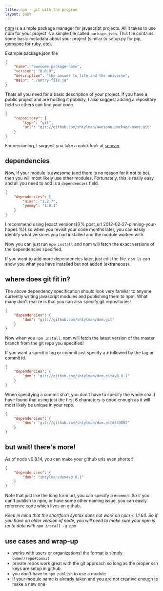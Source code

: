 ```yaml
---
title: npm - git with the program
layout: post
---
```

[npm](https://npmjs.org) is a simple package manager for javascript projects. All it takes to use npm for your project is a simple file called ```package.json```. This file contains some basic metadata about your project (similar to setup.py for pip, gemspec for ruby, etc).

Example package.json file

```json
{
    "name": "awesome-package-name",
    "version": "0.0.0",
    "description": "the answer to life and the universe",
    "main": "./entry-file.js"
}
```

Thats all you need for a basic description of your project. If you have a public project and are hosting it publicly, I also suggest adding a repository field so others can find your code.

```json
{
    "repository": {
        "type": "git",
        "url": "git://github.com/shtylman/awesome-package-name.git"
    }
}
```

For versioning, I suggest you take a quick look at [semver](https://github.com/mojombo/semver/blob/master/semver.md)

## dependencies

Now, if your module is awesome (and there is no reason for it not to be), then you will most likely use other modules. Fortunately, this is really easy and all you need to add is a ```dependencies``` field.

```json
{
    "dependencies": {
        "mime": "1.2.7",
        "yummy": "1.0.1"
    }
}
```

I recommend using [exact versions]({% post_url 2012-02-27-pinning-your-hopes %}) so when you revisit your code months later, you can easily identify what versions you had installed and the module worked with.

Now you can just run ```npm install``` and npm will fetch the exact versions of the dependencies specified.

If you want to add more dependencies later, just edit the file. ```npm ls``` can show you what you have installed but not added (extraneous).

## where does git fit in?

The above dependency specification should look very familiar to anyone currently writing javascript modules and publishing them to npm. What many don't realize is that you can also specify git repositories!

```json
{
    "dependencies": {
        "dom": "git://github.com/shtylman/dom.git"
    }
}
```

Now when you ```npm install```, npm will fetch the latest version of the master branch from the git repo you specified!

If you want a specific tag or commit just specify a ```#``` followed by the tag or commit id.

```json
{
    "dependencies": {
        "dom": "git://github.com/shtylman/dom.git#v0.0.1"
    }
}
```

When specifying a commit sha1, you don't have to specify the whole sha. I have found that using just the first 6 characters is good enough as it will most likely be unique in your repo.

```json
{
    "dependencies": {
        "dom": "git://github.com/shtylman/dom.git#449852"
    }
}
```

## but wait! there's more!

As of node v0.8.14, you can make your github urls even shorter!

```json
{
    "dependencies": {
        "dom": "shtylman/dom#v0.0.1"
    }
}
```

Note that just like the long form url, you can specify a ```#commit```. So if you can't publish to npm, or have some other naming issue, you can easily reference code which lives on github.

*Keep in mind that the shortform syntax does not work on npm < 1.1.64. So if you have an older version of node, you will need to make sure your npm is up to date with ```npm install -g npm```*

## use cases and wrap-up

* works with users or organizations! the format is simply ```owner/repo#commit```
* private repos work great with the git approach so long as the proper ssh keys are setup in github
* you don't have to ```npm publish``` to use a module
* if your module name is already taken and you are not creative enough to make a new one

